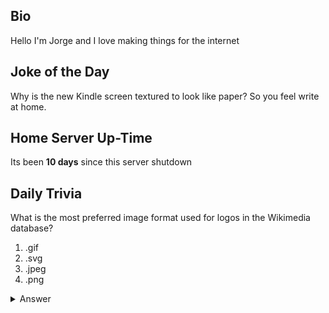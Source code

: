 ## Bio

Hello I'm Jorge and I love making things for the internet

## Joke of the Day

Why is the new Kindle screen textured to look like paper? So you feel write at home.

## Home Server Up-Time

Its been **10 days** since this server shutdown


## Daily Trivia

What is the most preferred image format used for logos in the Wikimedia database?
 1. .gif
 2. .svg
 3. .jpeg
 4. .png

<details>
  <summary>Answer</summary>
  .svg
</details>
